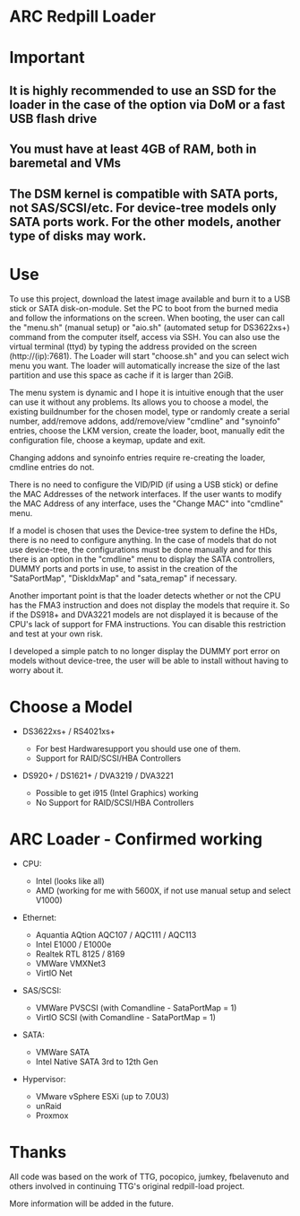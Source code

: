 # ARC Redpill Loader

# Important

## It is highly recommended to use an SSD for the loader in the case of the option via DoM or a fast USB flash drive

## You must have at least 4GB of RAM, both in baremetal and VMs

## The DSM kernel is compatible with SATA ports, not SAS/SCSI/etc. For device-tree models only SATA ports work. For the other models, another type of disks may work.

# Use

To use this project, download the latest image available and burn it to a USB stick or SATA disk-on-module. Set the PC to boot from the burned media and follow the informations on the screen. When booting, the user can call the "menu.sh" (manual setup) or "aio.sh" (automated setup for DS3622xs+) command from the computer itself, access via SSH. You can also use the virtual terminal (ttyd) by typing the address provided on the screen (http://(ip):7681). The Loader will start "choose.sh" and you can select wich menu you want. The loader will automatically increase the size of the last partition and use this space as cache if it is larger than 2GiB.

The menu system is dynamic and I hope it is intuitive enough that the user can use it without any problems. Its allows you to choose a model, the existing buildnumber for the chosen model, type or randomly create a serial number, add/remove addons, add/remove/view "cmdline" and "synoinfo" entries, choose the LKM version, create the loader, boot, manually edit the configuration file, choose a keymap, update and exit.

Changing addons and synoinfo entries require re-creating the loader, cmdline entries do not.

There is no need to configure the VID/PID (if using a USB stick) or define the MAC Addresses of the network interfaces. If the user wants to modify the MAC Address of any interface, uses the "Change MAC" into "cmdline" menu.

If a model is chosen that uses the Device-tree system to define the HDs, there is no need to configure anything. In the case of models that do not use device-tree, the configurations must be done manually and for this there is an option in the "cmdline" menu to display the SATA controllers, DUMMY ports and ports in use, to assist in the creation of the "SataPortMap", "DiskIdxMap" and "sata_remap" if necessary.

Another important point is that the loader detects whether or not the CPU has the FMA3 instruction and does not display the models that require it. So if the DS918+ and DVA3221 models are not displayed it is because of the CPU's lack of support for FMA instructions. You can disable this restriction and test at your own risk.

I developed a simple patch to no longer display the DUMMY port error on models without device-tree, the user will be able to install without having to worry about it.

# Choose a Model

- DS3622xs+ / RS4021xs+
  - For best Hardwaresupport you should use one of them.
  - Support for RAID/SCSI/HBA Controllers

- DS920+ / DS1621+ / DVA3219 / DVA3221
  - Possible to get i915 (Intel Graphics) working
  - No Support for RAID/SCSI/HBA Controllers

# ARC Loader - Confirmed working

- CPU:
  - Intel (looks like all)
  - AMD (working for me with 5600X, if not use manual setup and select V1000)

- Ethernet:
  - Aquantia AQtion AQC107 / AQC111 / AQC113
  - Intel E1000 / E1000e
  - Realtek RTL 8125 / 8169
  - VMWare VMXNet3
  - VirtIO Net

- SAS/SCSI:
  - VMWare PVSCSI (with Comandline - SataPortMap = 1)
  - VirtIO SCSI (with Comandline - SataPortMap = 1)

- SATA:
  - VMWare SATA
  - Intel Native SATA 3rd to 12th Gen

- Hypervisor:
  - VMware vSphere ESXi (up to 7.0U3)
  - unRaid
  - Proxmox

# Thanks

All code was based on the work of TTG, pocopico, jumkey, fbelavenuto and others involved in continuing TTG's original redpill-load project.

More information will be added in the future.